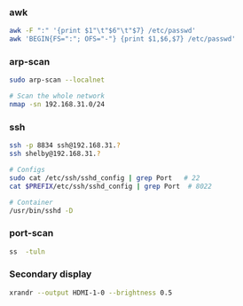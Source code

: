 ### awk

```bash
awk -F ":" '{print $1"\t"$6"\t"$7} /etc/passwd'
awk 'BEGIN{FS=":"; OFS="-"} {print $1,$6,$7} /etc/passwd'
```

### arp-scan

```bash
sudo arp-scan --localnet

# Scan the whole network
nmap -sn 192.168.31.0/24
```
### ssh

```bash
ssh -p 8834 ssh@192.168.31.?
ssh shelby@192.168.31.?

# Configs
sudo cat /etc/ssh/sshd_config | grep Port   # 22
cat $PREFIX/etc/ssh/sshd_config | grep Port  # 8022

# Container
/usr/bin/sshd -D

```

### port-scan

```bash
ss  -tuln
```

### Secondary display
```bash
xrandr --output HDMI-1-0 --brightness 0.5
```
